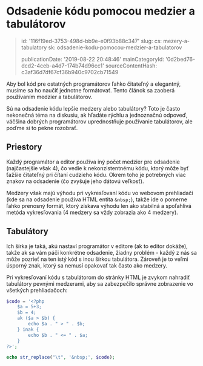 Odsadenie kódu pomocou medzier a tabulátorov
============================================

> id: '116f19ed-3753-498d-bb9e-e0f93b88c347'
> slug:
> 	cs: mezery-a-tabulatory
> 	sk: odsadenie-kodu-pomocou-medzier-a-tabulatorov
> 
> publicationDate: '2019-08-22 20:48:46'
> mainCategoryId: '0d2bed76-dcd2-4ceb-a4d7-174b74d96cc1'
> sourceContentHash: c3af36d7df67cf36b940c9702cb71549

Aby bol kód pre ostatných programátorov ľahko čitateľný a elegantný, musíme sa ho naučiť jednotne formátovať. Tento článok sa zaoberá používaním medzier a tabulátorov.

Sú na odsadenie kódu lepšie medzery alebo tabulátory? Toto je často nekonečná téma na diskusiu, ak hľadáte rýchlu a jednoznačnú odpoveď, väčšina dobrých programátorov uprednostňuje používanie tabulátorov, ale poďme si to pekne rozobrať.

Priestory
----------------------

Každý programátor a editor používa iný počet medzier pre odsadenie (najčastejšie však 4), čo vedie k nekonzistentnému kódu, ktorý môže byť ťažšie čitateľný pri čítaní cudzieho kódu. Okrem toho je potrebných viac znakov na odsadenie (čo zvyšuje jeho dátovú veľkosť).

Medzery však majú výhodu pri vykresľovaní kódu vo webovom prehliadači (kde sa na odsadenie používa HTML entita `&nbsp;`), takže ide o pomerne ľahko prenosný formát, ktorý získava výhodu len ako stabilná a spoľahlivá metóda vykresľovania (4 medzery sa vždy zobrazia ako 4 medzery).

Tabulátory
----------------------

Ich šírka je taká, akú nastaví programátor v editore (ak to editor dokáže), takže ak sa vám páči konkrétne odsadenie, žiadny problém - každý z nás sa môže pozrieť na ten istý kód s inou šírkou tabulátora. Zároveň je to veľmi úsporný znak, ktorý sa nemusí opakovať tak často ako medzery.

Pri vykresľovaní kódu s tabulátorom do stránky HTML je zvykom nahradiť tabulátory pevnými medzerami, aby sa zabezpečilo správne zobrazenie vo všetkých prehliadačoch:

```php
$code = '<?php
    $a = 5+3;
    $b = 4;
    ak ($a > $b) {
        echo $a . " > " . $b;
    } inak {
        echo $b . " <= " . $a;
    }
?>';

echo str_replace("\t", '&nbsp;', $code);
```
